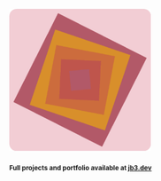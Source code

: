 <a href="https://github.com/jb3/fractal"><img width="256px" src="fractal-20251101-055421.png"/></a>

<sub>**Full projects and portfolio available at [jb3.dev](https://jb3.dev/)**</sub>
